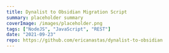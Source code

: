 ```yaml
---
title: Dynalist to Obsidian Migration Script
summary: placeholder summary
coverImage: /images/placeholder.png
tags: ["NodeJS", "JavaScript", "REST"]
date: "2021-09-23"
repo: https://github.com/ericanastas/dynalist-to-obsidian
---
```

